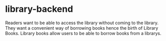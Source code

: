 # library-backend
Readers want to be able to access the library without coming to the library. They want a convenient way of borrowing books hence the birth of Library Books. Library books allow users to be able to borrow books from a librarys.

